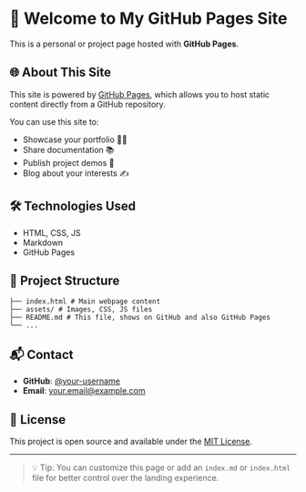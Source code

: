 # 👋 Welcome to My GitHub Pages Site

This is a personal or project page hosted with **GitHub Pages**.

## 🌐 About This Site

This site is powered by [GitHub Pages](https://pages.github.com/), which allows you to host static content directly from a GitHub repository.

You can use this site to:

- Showcase your portfolio 🧑‍💻  
- Share documentation 📚  
- Publish project demos 🚀  
- Blog about your interests ✍️

## 🛠️ Technologies Used

- HTML, CSS, JS
- Markdown
- GitHub Pages

## 📂 Project Structure
```
├── index.html # Main webpage content
├── assets/ # Images, CSS, JS files
├── README.md # This file, shows on GitHub and also GitHub Pages
└── ...
```

## 📬 Contact

- **GitHub**: [@your-username](https://github.com/your-username)  
- **Email**: your.email@example.com

## 📄 License

This project is open source and available under the [MIT License](LICENSE).

---

> 💡 Tip: You can customize this page or add an `index.md` or `index.html` file for better control over the landing experience.
